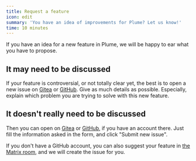 ```yaml
---
title: Request a feature
icon: edit
summary: 'You have an idea of improvements for Plume? Let us know!'
time: 10 minutes
---
```


If you have an idea for a new feature in Plume, we will be happy to ear what
you have to propose.

## It may need to be discussed

If your feature is controversial, or not totally clear yet, the best is to open a new issue
on [Gitea](https://git.joinplu.me/Plume/Plume/issues) or [GitHub](https://github.com/Plume-org/Plume/issues/new?template=feature_request.md).
Give as much details as possible. Especially, explain which problem you are trying to solve with this new feature.

## It doesn't really need to be discussed

Then you can open on [Gitea](https://git.joinplu.me/Plume/Plume/issues) or
[GitHub](https://github.com/Plume-org/Plume/issues/new?template=feature_request.md),
if you have an account there. Just fill the information asked in the form, and click "Submit new issue".

If you don't have a GitHub account, you can also suggest your feature in [the Matrix room](/contribute/discussion), and we
will create the issue for you.
